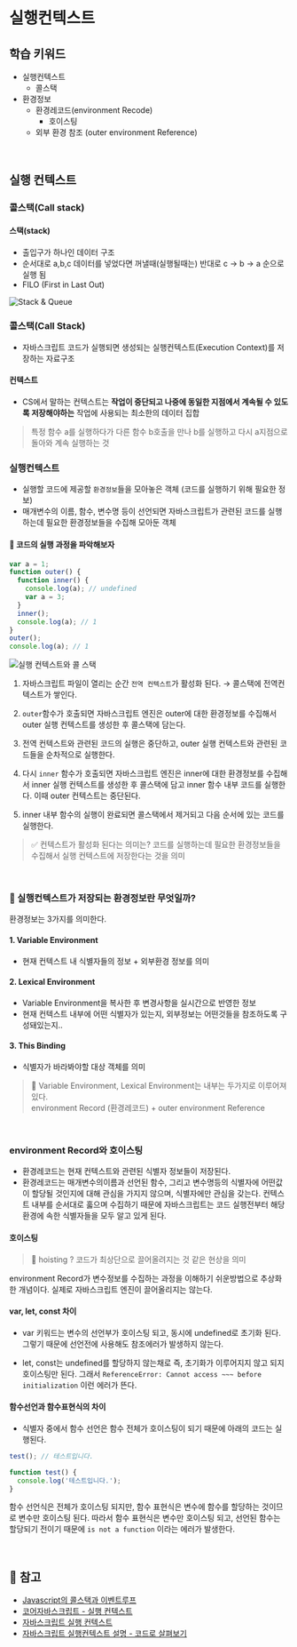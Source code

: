 # 실행컨텍스트

## 학습 키워드

- 실행컨텍스트
  - 콜스택
- 환경정보
  - 환경레코드(environment Recode)
    - 호이스팅
  - 외부 환경 참조 (outer environment Reference)

<br/>

## 실행 컨텍스트

### 콜스택(Call stack)

#### 스택(stack)

- 출입구가 하나인 데이터 구조
- 순서대로 a,b,c 데이터를 넣었다면 꺼낼때(실행될때는) 반대로 c → b → a 순으로 실행 됨
- FILO (First in Last Out)

![Stack & Queue](https://blog.kakaocdn.net/dn/b7quqC/btrxQ4XPNJG/m19vlxw2z8pBUKf9shEeS1/img.png)

### 콜스택(Call Stack)

- 자바스크립트 코드가 실행되면 생성되는 실행컨텍스트(Execution Context)를 저장하는 자료구조

#### 컨텍스트

- CS에서 말하는 컨텍스트는 **작업이 중단되고 나중에 동일한 지점에서 계속될 수 있도록 저장해야하는** 작업에 사용되는 최소한의 데이터 집합

> 특정 함수 a를 실행하다가 다른 함수 b호출을 만나 b를 실행하고 다시 a지점으로 돌아와 계속 실행하는 것

### 실행컨텍스트

- 실행할 코드에 제공할 `환경정보`들을 모아놓은 객체 (코드를 실행하기 위해 필요한 정보)
- 매개변수의 이름, 함수, 변수명 등이 선언되면 자바스크립트가 관련된 코드를 실행하는데 필요한
  환경정보들을 수집해 모아둔 객체

#### 🤔 코드의 실행 과정을 파악해보자

```javascript
var a = 1;
function outer() {
  function inner() {
    console.log(a); // undefined
    var a = 3;
  }
  inner();
  console.log(a); // 1
}
outer();
console.log(a); // 1
```

![실행 컨텍스트와 콜 스택](https://miro.medium.com/v2/resize:fit:1400/format:webp/1*daPfZz_hXU7AF2BsBWKn7w.png)

1. 자바스크립트 파일이 열리는 순간 `전역 컨텍스트`가 활성화 된다. → 콜스택에 전역컨텍스트가 쌓인다.

2. `outer`함수가 호출되면 자바스크립트 엔진은 outer에 대한 환경정보를 수집해서 outer 실행 컨텍스트를 생성한 후 콜스택에 담는다.

3. 전역 컨텍스트와 관련된 코드의 실행은 중단하고, outer 실행 컨텍스트와 관련된 코드들을 순차적으로 실행한다.

4. 다시 `inner` 함수가 호출되면 자바스크립트 엔진은 inner에 대한 환경정보를 수집해서 inner 실행 컨텍스트를 생성한 후 콜스택에 담고 inner 함수 내부 코드를 실행한다. 이때 outer 컨텍스트는 중단된다.

5. inner 내부 함수의 실행이 완료되면 콜스택에서 제거되고 다음 순서에 있는 코드를 실행한다.

> ✅ 컨텍스트가 활성화 된다는 의미는? 코드를 실행하는데 필요한 환경정보들을 수집해서 실행 컨텍스트에 저장한다는 것을 의미

<br/>

### 🤔 실행컨텍스트가 저장되는 환경정보란 무엇일까?

환경정보는 3가지를 의미한다.

#### 1. Variable Environment

- 현재 컨텍스트 내 식별자들의 정보 + 외부환경 정보를 의미

#### 2. Lexical Environment

- Variable Environment을 복사한 후 변경사항을 실시간으로 반영한 정보
- 현재 컨텍스트 내부에 어떤 식별자가 있는지, 외부정보는 어떤것들을 참조하도록 구성돼있는지..

#### 3. This Binding

- 식별자가 바라봐야할 대상 객체를 의미

> 📌 Variable Environment, Lexical Environment는 내부는 두가지로 이루어져있다. <br/>
> environment Record (환경레코드) + outer environment Reference

<br/>

### environment Record와 호이스팅

- 환경레코드는 현재 컨텍스트와 관련된 식별자 정보들이 저장된다.
- 환경레코드는 매개변수의이름과 선언된 함수, 그리고 변수명등의 식별자에 어떤값이 할당될 것인지에 대해 관심을 가지지 않으며, 식별자에만 관심을 갖는다. 컨텍스트 내부를 순서대로 훓으며 수집하기 때문에 자바스크립트는 코드 실행전부터 해당 환경에 속한 식별자들을 모두 알고 있게 된다.

#### 호이스팅

> 📖 hoisting ? 코드가 최상단으로 끌어올려지는 것 같은 현상을 의미

environment Record가 변수정보를 수집하는 과정을 이해하기 쉬운방법으로 추상화한 개념이다. 실제로 자바스크립트 엔진이 끌어올리지는 않는다.

#### var, let, const 차이

- var 키워드는 변수의 선언부가 호이스팅 되고, 동시에 undefined로 초기화 된다. 그렇기 때문에 선언전에 사용해도 참조에러가 발생하지 않는다.

- let, const는 undefined를 할당하지 않는채로 즉, 초기화가 이루어지지 않고 되지 호이스팅만 된다.
  그래서 `ReferenceError: Cannot access ~~~ before initialization` 이런 에러가 뜬다.

#### 함수선언과 함수표현식의 차이

- 식별자 중에서 함수 선언은 함수 전체가 호이스팅이 되기 때문에 아래의 코드는 실행된다.

```javascript
test(); // 테스트입니다.

function test() {
  console.log('테스트입니다.');
}
```

함수 선언식은 전체가 호이스팅 되지만, 함수 표현식은 변수에 함수를 할당하는 것이므로 변수만 호이스팅 된다.
따라서 함수 표현식은 변수만 호이스팅 되고, 선언된 함수는 할당되기 전이기 때문에 `is not a function` 이라는 에러가 발생한다.

<br/>

## 🔗 참고

- [Javascript의 콜스택과 이벤트루프](https://frontj.com/entry/8-Javascript%EC%9D%98-%EC%BD%9C-%EC%8A%A4%ED%83%9D%EA%B3%BC-%EC%9D%B4%EB%B2%A4%ED%8A%B8-%EB%A3%A8%ED%94%84)
- [코어자바스크립트 - 실행 컨텍스트](https://emewjin.github.io/core-javascript/2/#%EC%8B%A4%ED%96%89-%EC%BB%A8%ED%85%8D%EC%8A%A4%ED%8A%B8%EB%9E%80)
- [자바스크립트 실행 컨텍스트](https://medium.com/humanscape-tech/자바스크립트-실행-컨텍스트-1302cf139d25)
- [자바스크립트 실행컨텍스트 설명 - 코드로 살펴보기](https://youtu.be/X4yfufBxq50?si=f6W445H1RIi58cbu)
